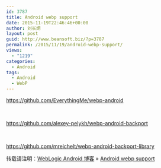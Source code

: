 ```yaml
---
id: 3787
title: Android webp support
date: 2015-11-19T22:46:46+00:00
author: 刘长炯
layout: post
guid: http://www.beansoft.biz/?p=3787
permalink: /2015/11/19/android-webp-support/
views:
  - "1219"
categories:
  - Android
tags:
  - Android
  - WebP
---
```

https://github.com/EverythingMe/webp-android

 

https://github.com/alexey-pelykh/webp-android-backport

 

https://github.com/mreichelt/webp-android-backport-library

转载请注明：[WebLogic Android 博客](http://www.beansoft.biz) &raquo; [Android webp support](http://www.beansoft.biz/2015/11/19/android-webp-support/)